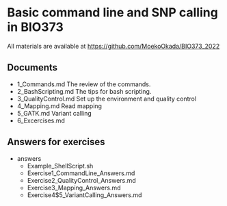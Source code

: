# Basic command line and SNP calling in BIO373

All materials are available at <https://github.com/MoekoOkada/BIO373_2022>

## Documents

- 1_Commands.md
    The review of the commands.
- 2_BashScripting.md
    The tips for bash scripting.
- 3_QualityControl.md
    Set up the environment and quality control
- 4_Mapping.md
    Read mapping
- 5_GATK.md
    Variant calling
- 6_Excercises.md

## Answers for exercises

- answers
  - Example_ShellScript.sh
  - Exercise1_CommandLine_Answers.md
  - Exercise2_QualityControl_Answers.md
  - Exercise3_Mapping_Answers.md
  - Exercise4$5_VariantCalling_Answers.md

